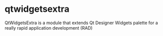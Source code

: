 qtwidgetsextra
==============

QtWidgetsExtra is a module that extends Qt Designer Widgets palette for a really rapid application development (RAD)

